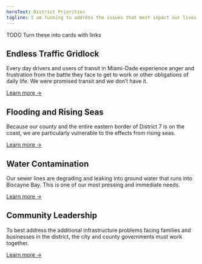 ```yaml
---
heroText: District Priorities
tagline: I am running to address the issues that most impact our lives in Miami-Dade County.
---
```


TODO Turn these into cards with links

## Endless Traffic Gridlock

Every day drivers and users of transit in Miami-Dade experience anger and frustration from the battle they face to get to work or other obligations of daily life. We were promised transit and we don’t have it.

[Learn more →](/endless-traffic-gridlock/)

## Flooding and Rising Seas

Because our county and the entire eastern border of District 7 is on the coast, we are particularly vulnerable to the effects from rising seas.

[Learn more →](/flooding-and-rising-seas/)

## Water Contamination

Our sewer lines are degrading and leaking into ground water that runs into Biscayne Bay. This is one of our most pressing and immediate needs.

[Learn more →](/water-contamination/)

## Community Leadership

To best address the additional infrastructure problems facing families and businesses in the district, the city and county governments must work together.

[Learn more →](/community-leadership/)